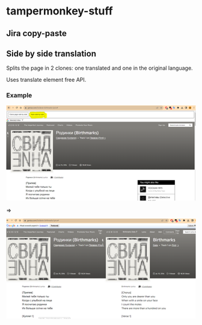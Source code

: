 # tampermonkey-stuff

## Jira copy-paste

## Side by side translation

Splits the page in 2 clones: one translated and one in the original language.

Uses translate element free API.

### Example

![Side by side translation song step 1](docs/img/side-by-side-translation\side-by-side-translation-song-1.png)

=> 

![Side by side translation song step 2](docs/img/side-by-side-translation\side-by-side-translation-song-2.png)